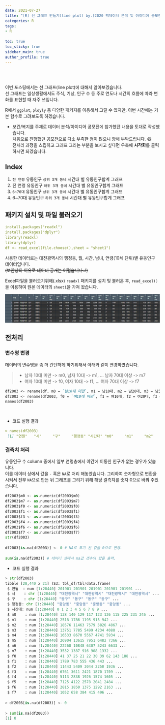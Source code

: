 ```yaml
---
date: 2021-07-27
title: "[R] 선 그래프 만들기(line plot) by.[2020 빅데이터 분석 및 아이디어 공모전]"
categories: R
tags: 
- R

toc: true  
toc_sticky: true 
sidebar_main: true
author_profile: true
---
```

<br>
<br>

이번 포스팅에서는 선 그래프(line plot)에 대해서 알아보겠습니다.<br>
선 그래프는 일상생활에서도 주식, 기상, 인구 수 등
주로 연도나 시간의 흐름에 따라 변화를 표현할 때 자주 쓰입니다.  


R에서 `ggplot`, `ployly` 등 다양한 패키지를 이용해서 그릴 수 있지만, 이번 시간에는 기본 함수로 그려보도록 하겠습니다.  


* 보건/복지를 주제로 데이터 분석/아이디어 공모전에 참가했던 내용을 토대로 작성했습니다. <br>
처음으로 진행했던 공모전으로 다소 부족한 점이 많으니 양해 부탁드립니다. 😄<br>
전처리 과정을 스킵하고 그래프 그리는 부분을 보시고 싶다면 우측에 **시각화**를 클릭하시면 되겠습니다.




## Index
1. `전 연령` 유동인구 `상위 3개 동네` 시간대 별 유동인구합계 그래프
2. 전 연령 유동인구 `하위 3개 동네` 시간대 별 유동인구합계 그래프
3. `6~70대` 유동인구 `상위 3개 동네` 시간대 별 유동인구합계 그래프
4. 6~70대 유동인구 `하위 3개 동네` 시간대 별 유동인구합계 그래프

## 패키지 설치 및 파일 불러오기
```yaml
install.packages("readxl")
install.packages("dplyr")
library(readxl)
library(dplyr)
df <- read_excel(file.choose(),sheet = "sheet1")
```

사용한 데이터로는 대전광역시의 행정동, 월, 시간, 남녀, 연령(10세 단위)별 유동인구 데이터입니다. <br>
~~(보안상의 이유로 데이터 공개는 어렵습니다..!)~~

Excel파일을 불러오기위해(.xlsx) `readxl` 패키지를 설치 및 불러온 후, `read_excel()`을 이용하여 원본 데이터의 `sheet1`을 가져 왔습니다.<br>

![원본데이터_head](/assets/images/Rpost2_1.PNG)

## 전처리

### 변수명 변경
데이터의 변수명을 좀 더 간단하게 하기위해서 아래와 같이 변경하였습니다.
> * 남자 10대 미만 -> m0, 남자 10대 -> m1, ... 남자 70대 이상 -> m7
> * 여자 10대 미만 -> f0, 여자 10대 -> f1, ... 여자 70대 이상 -> f7 <br>

```markdown
df2003 <- rename(df, m0 = `남10대 미만`, m1 = 남10대, m2 = 남20대, m3 = 남30대, m4 = 남40대, m5 = 남50대, m6 = 남60대, m7 = `남70대 이상`)
df2003 <- rename(df2003, f0 = `여10대 미만`, f1 = 여10대, f2 = 여20대, f3 = 여30대, f4 = 여40대, f5 = 여50대, f6 = 여60대, f7 = `여70대 이상`)
names(df2003)
```
<br>

* 코드 실행 결과
```markdown
> names(df2003)
 [1] "연월"   "시"     "구"     "행정동" "시간대" "m0"     "m1"     "m2"     "m3"     "m4"     "m5"     "m6"     "m7"     "f0"     "f1"     "f2"     "f3"     "f4"     "f5"     "f6"     "f7" 
```

### 결측치 처리
유동인구 수 column 중에서 일부 연령층에서 야간에 이동한 인구가 없는 경우가 있습니다.<br>
이를 데이터 상에서 값을 `-` 혹은 `NA`로 처리 해놓았습니다. 그리하여 숫자형으로 변환을 시켜서 전부 `NA`으로 만든 뒤 그래프를 그리기 위해 해당 결측치를 숫자 0으로 바꿔 주었습니다.

```python
df2003$m0 <- as.numeric(df2003$m0)
df2003$m7 <- as.numeric(df2003$m7)
df2003$f0 <- as.numeric(df2003$f0)
df2003$f1 <- as.numeric(df2003$f1)
df2003$f3 <- as.numeric(df2003$f3)
df2003$f4 <- as.numeric(df2003$f4)
df2003$f6 <- as.numeric(df2003$f6)
df2003$f7 <- as.numeric(df2003$f7)
str(df2003)

df2003[is.na(df2003)] <- 0 # NA로 표기 된 값을 0으로 변경.

sum(is.na(df2003)) # 데이터 셋에서 na값 갯수의 합을 출력.
```

* 코드 실행 결과
```python
> str(df2003)
tibble [28,440 x 21] (S3: tbl_df/tbl/data.frame)
 $ 연월  : num [1:28440] 201901 201901 201901 201901 201901 ...
 $ 시    : chr [1:28440] "대전광역시" "대전광역시" "대전광역시" "대전광역시" ...
 $ 구    : chr [1:28440] "동구" "동구" "동구" "동구" ...
 $ 행정동: chr [1:28440] "중앙동" "중앙동" "중앙동" "중앙동" ...
 $ 시간대: num [1:28440] 0 1 2 3 4 5 6 7 8 9 ...
 $ m0    : num [1:28440] 138 140 129 117 123 126 115 225 231 246 ...
 $ m1    : num [1:28440] 2518 1786 1195 915 942 ...
 $ m2    : num [1:28440] 18576 11463 7579 5826 4867 ...
 $ m3    : num [1:28440] 13751 7785 5499 4234 4088 ...
 $ m4    : num [1:28440] 16533 8670 5567 4741 5934 ...
 $ m5    : num [1:28440] 26904 13615 7951 6482 7366 ...
 $ m6    : num [1:28440] 22268 10848 6307 5243 6633 ...
 $ m7    : num [1:28440] 3532 1387 916 908 1332 ...
 $ f0    : num [1:28440] 41 37 25 21 22 30 39 62 143 188 ...
 $ f1    : num [1:28440] 1789 783 555 436 443 ...
 $ f2    : num [1:28440] 11443 5409 3044 2250 1936 ...
 $ f3    : num [1:28440] 6761 3611 2421 1870 1709 ...
 $ f4    : num [1:28440] 5113 2838 1926 1574 1605 ...
 $ f5    : num [1:28440] 7125 4122 2578 2041 2484 ...
 $ f6    : num [1:28440] 2815 1850 1375 1292 2163 ...
 $ f7    : num [1:28440] 1052 658 384 415 496 ...

> df2003[is.na(df2003)] <- 0

> sum(is.na(df2003))
[1] 0
```